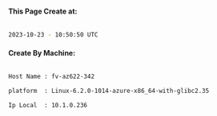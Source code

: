 
   
#### This Page Create at:

```bash

2023-10-23 - 10:50:50 UTC

```

#### Create By Machine:

```bash

Host Name : fv-az622-342

platform  : Linux-6.2.0-1014-azure-x86_64-with-glibc2.35

Ip Local  : 10.1.0.236

```

